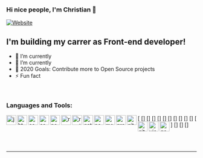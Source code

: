 ### Hi nice people, I'm Christian  👋

[![Website](https://img.shields.io/static/v1?label=linkedin&logo=linkedin&labelColor=0077ee&style=for-the-badge&message=let%27s%20connect)](https://www.linkedin.com/in/christian-haag-dev/)

## I'm building my carrer as Front-end developer!

- 🔭 I’m currently 
- 🌱 I’m currently 
- 🥅 2020 Goals: Contribute more to Open Source projects
- ⚡ Fun fact 

<br />

### Languages and Tools:

[<img align="left" alt="javascript" width="26px" src="https://raw.githubusercontent.com/vanhaaggen/icons/master/javascript.svg?token=AKWI6BZLVCFHCOVT36XIWLK7OMFPU" />
[<img align="left" alt="html" width="26px" src="https://raw.githubusercontent.com/vanhaaggen/icons/master/html5.svg?token=AKWI6B4VPNXC4ZR5J4MGZZK7OMFTQ" />]
[<img align="left" alt="css" width="26px" src="https://raw.githubusercontent.com/vanhaaggen/icons/master/css3.svg?token=AKWI6B756FYV55SEEKTDCH27OMFRS" />]
[<img align="left" alt="sass" width="26px" src="https://raw.githubusercontent.com/vanhaaggen/icons/master/sass.svg?token=AKWI6B7XV5XIINMQWUES2FK7OMFUO" />]
[<img align="left" alt="node" width="26px" src="https://raw.githubusercontent.com/vanhaaggen/icons/master/node-dot-js.svg?token=AKWI6B4AAIGHDSEUICVBWZ27OMFVS" />]
[<img align="left" alt="react" width="26px" src="https://raw.githubusercontent.com/vanhaaggen/icons/master/react.svg?token=AKWI6B7EZZ7TOW4XGH66ILC7OMFW6" />]
[<img align="left" alt="router" width="26px" src="https://raw.githubusercontent.com/vanhaaggen/icons/master/reactrouter.svg?token=AKWI6B4LQVNG4Q7M2NKKU427OMFYC" />]
[<img align="left" alt="gatsby" width="26px" src="https://raw.githubusercontent.com/vanhaaggen/icons/master/gatsby.svg?token=AKWI6B36S3RBU4NZY5B5EPC7OMFZI" />]
[<img align="left" alt="next" width="26px" src="https://raw.githubusercontent.com/vanhaaggen/icons/master/next-dot-js%20(1).svg?token=AKWI6BZGVB63UEQFZYK2ITC7OMF2K" />]
[<img align="left" alt="mongodb" width="26px" src="https://raw.githubusercontent.com/vanhaaggen/icons/master/mongodb.svg?token=AKWI6B7SPYCQPXKWRSLLYKK7OMF3S" />]
[<img align="left" alt="graphql" width="26px" src="https://raw.githubusercontent.com/vanhaaggen/icons/master/graphql.svg?token=AKWI6BYGBYQR46USBAMM6QC7OMF4U" />]
[<img align="left" alt="git" width="26px" src="https://raw.githubusercontent.com/vanhaaggen/icons/master/git.svg?token=AKWI6BYHXPRK5K55IF4UIGK7OMF52" />]
[<img align="left" alt="github" width="26px" src="https://raw.githubusercontent.com/vanhaaggen/icons/master/github.svg?token=AKWI6BY2NQDNBIS5DOJ2BMK7OMF7K" />]
[<img align="left" alt="visualsc" width="26px" src="https://raw.githubusercontent.com/vanhaaggen/icons/master/visualstudiocode.svg?token=AKWI6BYPQ6RBJN2HRGXM3F27OMGAG" />]
[<img align="left" alt="google" width="26px" src="https://raw.githubusercontent.com/vanhaaggen/icons/master/google.svg?token=AKWI6B5VWV5NZP5IC3SPKYC7OMGBI" />]


<br />
<br />

---

